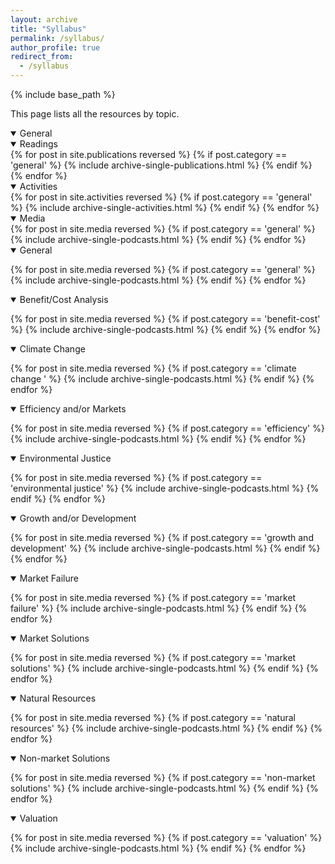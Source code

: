 ```yaml
---
layout: archive
title: "Syllabus"
permalink: /syllabus/
author_profile: true
redirect_from:
  - /syllabus
---
```


{% include base_path %}

This page lists all the resources by topic. 

<details open>
  <summary> General </summary>
  <div class="content">
    <details class="sub_detail" open>
      <summary> Readings </summary>
      <div class="content">
          {% for post in site.publications reversed %}
              {% if post.category == 'general' %}
                {% include archive-single-publications.html %}
              {% endif %}
          {% endfor %}
      </div>
    </details>
    <details class="sub_detail" open>
      <summary> Activities </summary>
      <div class="content">
          {% for post in site.activities reversed %}
              {% if post.category == 'general' %}
                {% include archive-single-activities.html %}
              {% endif %}
          {% endfor %}
      </div>
    </details>
    <details class="sub_detail" open>
      <summary> Media </summary>
      <div class="content">
        {% for post in site.media reversed %}
          {% if post.category == 'general' %}
            {% include archive-single-podcasts.html %}
          {% endif %}
        {% endfor %}
      </div>
    </details>

  </div>
</details>

<details open>
<summary>
General
</summary>

{% for post in site.media reversed %}
    {% if post.category == 'general' %}
      {% include archive-single-podcasts.html %}
    {% endif %}
{% endfor %}

</details>


<details open>
<summary class="id1">
Benefit/Cost Analysis
</summary>

{% for post in site.media reversed %}
  {% if post.category == 'benefit-cost' %}
    {% include archive-single-podcasts.html %}
  {% endif %}
{% endfor %}

</details>


<details open>
<summary class="id2">
Climate Change
</summary>

{% for post in site.media reversed %}
  {% if post.category == 'climate change  ' %}
    {% include archive-single-podcasts.html %}
  {% endif %}
{% endfor %}

</details>


<details open>
<summary>
Efficiency and/or Markets
</summary>

{% for post in site.media reversed %}
  {% if post.category == 'efficiency' %}
    {% include archive-single-podcasts.html %}
  {% endif %}
{% endfor %}

</details>

<details open>
<summary class = "id1">
Environmental Justice
</summary>

{% for post in site.media reversed %}
    {% if post.category == 'environmental justice' %}
      {% include archive-single-podcasts.html %}
    {% endif %}
{% endfor %}

</details>


<details open>
<summary class="id2">
Growth and/or Development
</summary>

{% for post in site.media reversed %}
  {% if post.category == 'growth and development' %}
    {% include archive-single-podcasts.html %}
  {% endif %}
{% endfor %}

</details>

<details open>
<summary>
Market Failure
</summary>

{% for post in site.media reversed %}
  {% if post.category == 'market failure' %}
    {% include archive-single-podcasts.html %}
  {% endif %}
{% endfor %}

</details>

<details open>
<summary class="id1">
Market Solutions
</summary>

{% for post in site.media reversed %}
  {% if post.category == 'market solutions' %}
    {% include archive-single-podcasts.html %}
  {% endif %}
{% endfor %}

</details>

<details open>
<summary class="id2">
Natural Resources
</summary>

{% for post in site.media reversed %}
  {% if post.category == 'natural resources' %}
    {% include archive-single-podcasts.html %}
  {% endif %}
{% endfor %}

</details>


<details open>
<summary>
Non-market Solutions
</summary>

{% for post in site.media reversed %}
  {% if post.category == 'non-market solutions' %}
    {% include archive-single-podcasts.html %}
  {% endif %}
{% endfor %}

</details>

<details open>
<summary class="id1">
Valuation
</summary>

{% for post in site.media reversed %}
  {% if post.category == 'valuation' %}
    {% include archive-single-podcasts.html %}
  {% endif %} 
{% endfor %}

</details>
  
